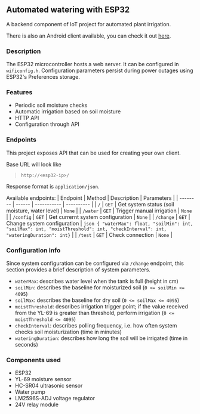 ## Automated watering with ESP32
A backend component of IoT project for automated plant irrigation.

There is also an Android client available, you can check it out [here](https://github.com/baddabudda/automated-watering-client/tree/master).

### Description
The ESP32 microcontroller hosts a web server.
It can be configured in `wificonfig.h`.
Configuration parameters persist during power outages using ESP32's Preferences storage.

### Features
- Periodic soil moisture checks
- Automatic irrigation based on soil moisture
- HTTP API
- Configuration through API

### Endpoints
This project exposes API that can be used for creating your own client.

Base URL will look like
> ```
> http://<esp32-ip>/
> ```

Response format is `application/json`.

Available endpoints:
| Endpoint | Method | Description | Parameters |
| -------- | ------ | ----------- | ---------- |
| `/` | `GET` | Get system status (soil moisture, water level) | `None` |
| `/water` | `GET` | Trigger manual irrigation | `None` |
| `/config` | `GET` | Get currernt system configuration | `None` |
| `/change` | `GET` | Change system configuration | `json { "waterMax": float, "soilMin": int, "soilMax": int, "moistThreshold": int, "checkInterval": int, "wateringDuration": int}` |
| `/test` | `GET` | Check connection | `None` |

### Configuration info
Since system configuration can be configured via `/change` endpoint, this section provides a brief description of system parameters.
- `waterMax`: describes water level when the tank is full (height in cm)
- `soilMin`: describes the baseline for moisturized soil (`0 <= soilMin <= 4095`)
- `soilMax`: describes the baseline for dry soil (`0 <= soilMax <= 4095`)
- `moistThreshold`: describes irrigation trigger point; if the value received from the YL-69 is greater than threshold, perform irrigation (`0 <= moistThreshold <= 4095`)
- `checkInterval`: describes polling frequency, i.e. how often system checks soil moisturization (time in minutes)
- `wateringDuration`: describes how long the soil will be irrigated (time in seconds)

### Components used
- ESP32
- YL-69 moisture sensor
- HC-SR04 ultrasonic sensor
- Water pump
- LM2596S-ADJ voltage regulator
- 24V relay module
